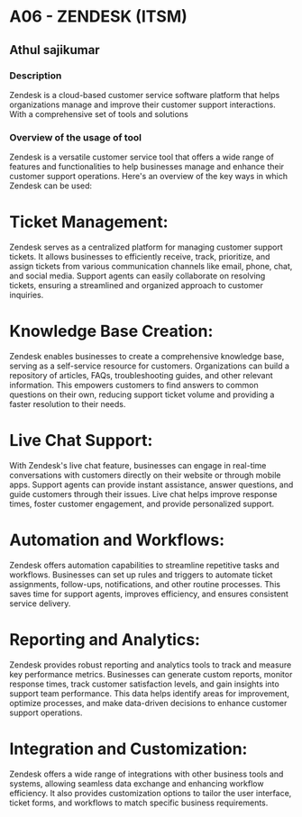 # A06 - ZENDESK (ITSM)
## Athul sajikumar



### Description
Zendesk is a cloud-based customer service software platform that helps organizations manage and improve their customer support interactions. With a comprehensive set of tools and solutions

### Overview of the usage of tool

Zendesk is a versatile customer service tool that offers a wide range of features and functionalities to help businesses manage and enhance their customer support operations. Here's an overview of the key ways in which Zendesk can be used:

# Ticket Management:
Zendesk serves as a centralized platform for managing customer support tickets. It allows businesses to efficiently receive, track, prioritize, and assign tickets from various communication channels like email, phone, chat, and social media. Support agents can easily collaborate on resolving tickets, ensuring a streamlined and organized approach to customer inquiries.

# Knowledge Base Creation:
Zendesk enables businesses to create a comprehensive knowledge base, serving as a self-service resource for customers. Organizations can build a repository of articles, FAQs, troubleshooting guides, and other relevant information. This empowers customers to find answers to common questions on their own, reducing support ticket volume and providing a faster resolution to their needs.

# Live Chat Support: 
With Zendesk's live chat feature, businesses can engage in real-time conversations with customers directly on their website or through mobile apps. Support agents can provide instant assistance, answer questions, and guide customers through their issues. Live chat helps improve response times, foster customer engagement, and provide personalized support.

# Automation and Workflows: 
Zendesk offers automation capabilities to streamline repetitive tasks and workflows. Businesses can set up rules and triggers to automate ticket assignments, follow-ups, notifications, and other routine processes. This saves time for support agents, improves efficiency, and ensures consistent service delivery.

# Reporting and Analytics: 
Zendesk provides robust reporting and analytics tools to track and measure key performance metrics. Businesses can generate custom reports, monitor response times, track customer satisfaction levels, and gain insights into support team performance. This data helps identify areas for improvement, optimize processes, and make data-driven decisions to enhance customer support operations.

# Integration and Customization: 
Zendesk offers a wide range of integrations with other business tools and systems, allowing seamless data exchange and enhancing workflow efficiency. It also provides customization options to tailor the user interface, ticket forms, and workflows to match specific business requirements.
